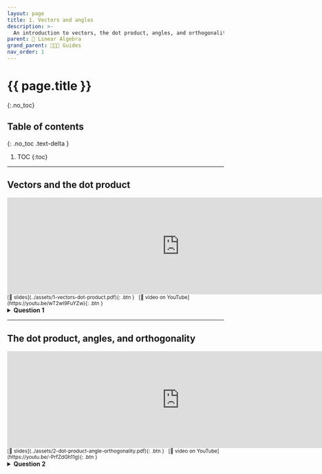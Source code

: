 ```yaml
---
layout: page
title: 1. Vectors and angles
description: >-
  An introduction to vectors, the dot product, angles, and orthogonality.
parent: 🧮 Linear Algebra
grand_parent: 🧑‍🤝‍🧑 Guides
nav_order: 1
---
```


# {{ page.title }}
{:.no_toc}

## Table of contents
{: .no_toc .text-delta }

1. TOC
{:toc}

---

<script type="text/javascript" async src="https://cdnjs.cloudflare.com/ajax/libs/mathjax/2.7.7/MathJax.js?config=TeX-MML-AM_CHTML"> </script>

## Vectors and the dot product

<center>

<iframe width="800" height="225" src="https://www.youtube.com/embed/wT2wI9FuYZw?si=FPVqCerYGxSqLqWs" title="YouTube video player" frameborder="0" allow="accelerometer; autoplay; clipboard-write; encrypted-media; gyroscope; picture-in-picture; web-share" referrerpolicy="strict-origin-when-cross-origin" allowfullscreen></iframe>

</center>

<small>
[📝 slides](../assets/1-vectors-dot-product.pdf){: .btn } &nbsp; [🎥 video on YouTube](https://youtu.be/wT2wI9FuYZw){: .btn }
</small>

<details markdown="1">

<summary><b>Question 1</b></summary>

**Question 1.1**

Consider the vectors $$\vec{u}$$ and $$\vec{v}$$ defined below:

$$\vec{u} = \begin{bmatrix} 1 \\ -3 \\ 8 \end{bmatrix} \qquad \vec{v} = \begin{bmatrix} 3 \\ 0 \\ -1 \end{bmatrix}$$

Determine the values of the following quantities.

**(a)** $$\lVert \vec u \rVert$$

**(b)** $$\vec u \cdot \vec v$$

**(c)** $$\vec v^T \vec u$$

---

**Question 1.2**

Suppose that on your way home from discussion section on North Campus, you drive 2 miles east and 7 miles north. (For the purposes of this question, assume that North Campus can be represented by just a single point.)

**(a)** How far do you live from North Campus, in miles?

**(b)** Suppose we draw a horizontal line passing through North Campus, and a line passing through North Campus and your home. Determine the angle between the two lines in **degrees**. (You'll need to use a calculator – Google works just fine!)

---

**Question 1.3**

Suppose $$\vec{1} \in \mathbb{R}^n$$ is a vector containing the value 1 for each element, i.e. $$\vec{1} = \begin{bmatrix} 1 \\ 1 \\ \vdots \\ 1 \end{bmatrix}$$. For any other vector $$\vec{b} = \begin{bmatrix} b_1 \\ b_2 \\ \vdots \\ b_n \end{bmatrix}$$, what is the value of $$\vec{1} \cdot \vec{b}$$?

</details>

---

## The dot product, angles, and orthogonality

<center>

<iframe width="800" height="225" src="https://www.youtube.com/embed/-PrfZdGh11g?si=sIKE-MPmrMI_q9B3" title="YouTube video player" frameborder="0" allow="accelerometer; autoplay; clipboard-write; encrypted-media; gyroscope; picture-in-picture; web-share" referrerpolicy="strict-origin-when-cross-origin" allowfullscreen></iframe>

</center>

<small>
[📝 slides](../assets/2-dot-product-angle-orthogonality.pdf){: .btn } &nbsp; [🎥 video on YouTube](https://youtu.be/-PrfZdGh11g){: .btn }
</small>

<details markdown="1">

<summary><b>Question 2</b></summary>

**Question 2.1**

Consider the vectors $$\vec{u}$$ and $$\vec{v}$$ defined below:

$$\vec{u} = \begin{bmatrix} 1 \\ -3 \\ 8 \end{bmatrix} \qquad \vec{v} = \begin{bmatrix} 3 \\ 0 \\ -1 \end{bmatrix}$$

Determine the angle between $$\vec u$$ and $$\vec v$$ in the form of $$\cos^{-1} ( \cdot )$$. _Hint: You'll know you did this correctly if you find that, when converted to degrees, the angle between $$\vec u$$ and $$\vec v$$ is approximately $$101º$$._

---

**Question 2.2**

_Note: In addition to reviewing the concepts in the video, this question is also designed to refresh your understanding of limits from Calculus 1._

Consider the vectors $$\vec{x}$$ and $$\vec{y}_c$$ defined below:

$$\vec{x} = \begin{bmatrix} -4 \\ 3 \end{bmatrix} \qquad \vec{y}_c = \begin{bmatrix} 3 \\ c \end{bmatrix}$$

Here, $$c$$ is an unknown real number. For example:

$$\vec{y}_2 = \begin{bmatrix} 3 \\ 2 \end{bmatrix}$$

**(a)** On a piece of paper (or on a tablet), draw $$\vec x$$, $$\vec y_0$$, $$\vec y_{20}$$, and $$\vec y_{-30}$$.

**(b)** Define $$\theta_c$$ to be the angle between $$\vec{x}$$ and $$\vec{y}_c$$. Using properties of limits, show that:

$$\lim_{c \rightarrow \infty} \theta_c = \cos^{-1} \left( \frac{3}{5} \right)$$

**(c)** Is $$\cos^{-1} \left( \frac{3}{5} \right)$$ the largest possible value of $$\theta_c$$, or the smallest possible value?
- If you believe this is the largest possible value of $$\theta_c$$, determine the smallest possible value of $$\theta_c$$.
- If you believe this is the smallest possible value of $$\theta_c$$, determine the largest possible value of $$\theta_c$$.

**(d)** $$\cos^{-1} \left( \frac{3}{5} \right)$$ – which, recall, is $$\displaystyle \lim_{c \rightarrow \infty} \theta_c$$ – is also equal to the angle between $$\vec{x}$$ and a particular unit vector, $$\vec u$$. (A unit vector $$\vec u$$ is a vector such that $$\lVert \vec u \rVert$$ = 1.) What is the vector $$\vec u$$?

---

**Question 2.3**

As we saw in the first two videos, the dot product $$\vec u \cdot \vec v$$ of two vectors $$\vec u, \vec v \in \mathbb{R}^n$$:
- returns a **scalar** – that is, a single number.
- is valid for any $$n \geq 1$$, as long as both $$\vec u$$ and $$\vec v$$ have the same number of components.
- measures how similar $$\vec u$$ and $$\vec v$$ are.

The **cross product** $$\vec u \times \vec v$$ of two vectors is only defined when both vectors are in $$\mathbb{R}^3$$. If $$\vec{u} = \begin{bmatrix} u_1 \\ u_2 \\ u_3 \end{bmatrix}$$ and $$\vec{v} = \begin{bmatrix} v_1 \\ v_2 \\ v_3 \end{bmatrix}$$, then:

$$\vec u \times \vec v = \begin{bmatrix} u_2 v_3 - u_3 v_2 \\ u_3 v_1 - u_1 v_3 \\ u_1 v_2 - u_2 v_1 \end{bmatrix}$$

Note that the cross product of two vectors in $$\mathbb{R}^3$$ is another **vector** in $$\mathbb{R}^3$$, rather than a scalar! In particular, the cross product $$\vec u \times \vec v$$ is defined to be a vector **orthogonal** to both $$\vec u$$ and $$\vec v$$, with a length of $$\lVert \vec u \rVert \lVert \vec v \rVert \sin \theta$$, pointing [in the direction determined by the right hand rule](https://en.wikipedia.org/wiki/Cross_product#Definition):

<center>
<img src="../assets/images/right-hand-rule.png" width=250>
</center>

**(a)** Prove that $$\vec u \times \vec v$$ is orthogonal to both $$\vec u$$ and $$\vec v$$.

**(b)** What is the vector $$\vec u \times \vec u$$?

**(c)** Once again, consider the vectors $$\vec{u}$$ and $$\vec{v}$$ defined below:

$$\vec{u} = \begin{bmatrix} 1 \\ -3 \\ 8 \end{bmatrix} \qquad \vec{v} = \begin{bmatrix} 3 \\ 0 \\ -1 \end{bmatrix}$$
 
There are infinitely many vectors that are orthogonal to both $$\vec u$$ and $$\vec v$$, but they all point in the same direction. Determine the vector $$\vec w = \begin{bmatrix} w_1 \\ w_2 \\ w_3 \end{bmatrix}$$ that is orthogonal to both $$\vec u$$ and $$\vec v$$ such that $$w_1 + w_2 + w_3 = 1$$.

</details>